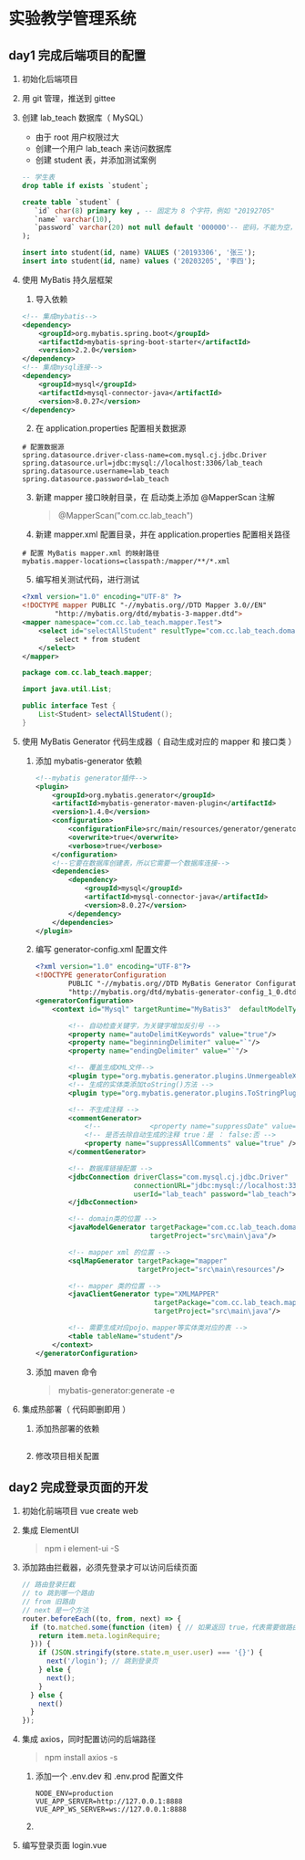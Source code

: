 # 实验教学管理系统

## day1 完成后端项目的配置

1. 初始化后端项目

2. 用 git 管理，推送到 gittee

3. 创建 lab_teach 数据库（ MySQL）

   - 由于 root 用户权限过大
   - 创建一个用户 lab_teach 来访问数据库
   - 创建 student 表，并添加测试案例

   ```sql
   -- 学生表
   drop table if exists `student`;
   
   create table `student` (
      `id` char(8) primary key , -- 固定为 8 个字符，例如 "20192705"
      `name` varchar(10),
      `password` varchar(20) not null default '000000'-- 密码，不能为空，默认 "000000"
   );
   
   insert into student(id, name) VALUES ('20193306', '张三');
   insert into student(id, name) values ('20203205', '李四');
   ```

4. 使用 MyBatis 持久层框架

   1. 导入依赖

   ```xml
   <!-- 集成mybatis-->
   <dependency>
       <groupId>org.mybatis.spring.boot</groupId>
       <artifactId>mybatis-spring-boot-starter</artifactId>
       <version>2.2.0</version>
   </dependency>
   <!-- 集成mysql连接-->
   <dependency>
       <groupId>mysql</groupId>
       <artifactId>mysql-connector-java</artifactId>
       <version>8.0.27</version>
   </dependency>
   ```

   2. 在 application.properties 配置相关数据源

   ```
   # 配置数据源
   spring.datasource.driver-class-name=com.mysql.cj.jdbc.Driver
   spring.datasource.url=jdbc:mysql://localhost:3306/lab_teach
   spring.datasource.username=lab_teach
   spring.datasource.password=lab_teach
   ```

   3. 新建 mapper 接口映射目录，在 启动类上添加 @MapperScan 注解
   
      > @MapperScan("com.cc.lab_teach")
   
   4. 新建 mapper.xml 配置目录，并在 application.properties 配置相关路径

   ```
   # 配置 MyBatis mapper.xml 的映射路径
   mybatis.mapper-locations=classpath:/mapper/**/*.xml
   ```
   
   5. 编写相关测试代码，进行测试

   ```xml
   <?xml version="1.0" encoding="UTF-8" ?>
   <!DOCTYPE mapper PUBLIC "-//mybatis.org//DTD Mapper 3.0//EN"
           "http://mybatis.org/dtd/mybatis-3-mapper.dtd">
   <mapper namespace="com.cc.lab_teach.mapper.Test">
       <select id="selectAllStudent" resultType="com.cc.lab_teach.domain.Student">
           select * from student
       </select>
   </mapper>
   ```

   ```java
   package com.cc.lab_teach.mapper;
   
   import java.util.List;
   
   public interface Test {
       List<Student> selectAllStudent();
   }
   ```
   
5. 使用 MyBatis Generator 代码生成器（ 自动生成对应的 mapper 和 接口类 ）

   1. 添加 mybatis-generator 依赖

      ```xml
      <!--mybatis generator插件-->
      <plugin>
          <groupId>org.mybatis.generator</groupId>
          <artifactId>mybatis-generator-maven-plugin</artifactId>
          <version>1.4.0</version>
          <configuration>
              <configurationFile>src/main/resources/generator/generator-config.xml</configurationFile>
              <overwrite>true</overwrite>
              <verbose>true</verbose>
          </configuration>
          <!--它要在数据库创建表，所以它需要一个数据库连接-->
          <dependencies>
              <dependency>
                  <groupId>mysql</groupId>
                  <artifactId>mysql-connector-java</artifactId>
                  <version>8.0.27</version>
              </dependency>
          </dependencies>
      </plugin>
      ```

   2. 编写 generator-config.xml 配置文件

      ```xml
      <?xml version="1.0" encoding="UTF-8"?>
      <!DOCTYPE generatorConfiguration
              PUBLIC "-//mybatis.org//DTD MyBatis Generator Configuration 1.0//EN"
              "http://mybatis.org/dtd/mybatis-generator-config_1_0.dtd">
      <generatorConfiguration>
          <context id="Mysql" targetRuntime="MyBatis3"  defaultModelType="flat">
      
              <!-- 自动检查关键字，为关键字增加反引号 -->
              <property name="autoDelimitKeywords" value="true"/>
              <property name="beginningDelimiter" value="`"/>
              <property name="endingDelimiter" value="`"/>
      
              <!-- 覆盖生成XML文件-->
              <plugin type="org.mybatis.generator.plugins.UnmergeableXmlMappersPlugin" />
              <!-- 生成的实体类添加toString()方法 -->
              <plugin type="org.mybatis.generator.plugins.ToStringPlugin" />
      
              <!-- 不生成注释 -->
              <commentGenerator>
                  <!--            <property name="suppressDate" value="true" />-->
                  <!-- 是否去除自动生成的注释 true：是 ： false:否 -->
                  <property name="suppressAllComments" value="true" />
              </commentGenerator>
      
              <!-- 数据库链接配置 -->
              <jdbcConnection driverClass="com.mysql.cj.jdbc.Driver"
                              connectionURL="jdbc:mysql://localhost:3306/lab_teach"
                              userId="lab_teach" password="lab_teach">
              </jdbcConnection>
      
              <!-- domain类的位置 -->
              <javaModelGenerator targetPackage="com.cc.lab_teach.domain"
                                  targetProject="src\main\java"/>
      
              <!-- mapper xml 的位置 -->
              <sqlMapGenerator targetPackage="mapper"
                               targetProject="src\main\resources"/>
      
              <!-- mapper 类的位置 -->
              <javaClientGenerator type="XMLMAPPER"
                                   targetPackage="com.cc.lab_teach.mapper"
                                   targetProject="src\main\java"/>
      
              <!-- 需要生成对应pojo、mapper等实体类对应的表 -->
              <table tableName="student"/>
          </context>
      </generatorConfiguration>
      ```

   3. 添加 maven 命令
   
      > mybatis-generator:generate -e
   
6. 集成热部署（ 代码即删即用 ）

   1. 添加热部署的依赖

      ```xml
      ```

   2. 修改项目相关配置

## day2 完成登录页面的开发

 1. 初始化前端项目 vue create web

 2. 集成 ElementUI

    > npm i element-ui -S
    
 3. 添加路由拦截器，必须先登录才可以访问后续页面

    ```js
    // 路由登录拦截
    // to 跳到哪一个路由
    // from 旧路由
    // next 是一个方法
    router.beforeEach((to, from, next) => {
      if (to.matched.some(function (item) { // 如果返回 true，代表需要做路由的校验
        return item.meta.loginRequire;
      })) {
        if (JSON.stringify(store.state.m_user.user) === '{}') {
          next('/login'); // 跳到登录页
        } else {
          next();
        }
      } else {
        next()
      }
    });
    ```

 4. 集成 axios，同时配置访问的后端路径

    > npm install axios -s

    1. 添加一个 .env.dev 和 .env.prod 配置文件

        ```
        NODE_ENV=production
        VUE_APP_SERVER=http://127.0.0.1:8888
        VUE_APP_WS_SERVER=ws://127.0.0.1:8888
        ```

    2. 

 5. 编写登录页面 login.vue

    ```vue
    ```

    
